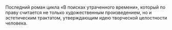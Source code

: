 <!--2017-01-18 20:06:28-->
Последний роман цикла «В поисках утраченного времени», который по праву считается не только художественным произведением, но и эстетическим трактатом, утверждающим идею творческой целостности человека.